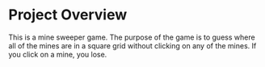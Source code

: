 # Project Overview
This is a mine sweeper game. The purpose of the game is to guess where all of the mines are in a square grid without clicking on any of the mines. If you click on a mine, you lose.
